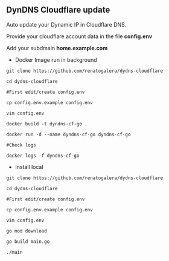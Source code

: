 ## DynDNS Cloudflare update

Auto update your Dynamic IP in Cloudflare DNS.

Provide your cloudflare account data in the file **config.env**

Add your subdmain **home.example.com**

- Docker Image run in background

```
git clone https://github.com/renatogalera/dydns-cloudflare 

cd dydns-cloudflare

#First edit/create config.env 

cp config.env.example config.env

vim config.env

docker build -t dyndns-cf-go .

docker run -d --name dyndns-cf-go dyndns-cf-go

#Check logs

docker logs -f dyndns-cf-go
```

- Install local

```
git clone https://github.com/renatogalera/dydns-cloudflare

cd dydns-cloudflare

#First edit/create config.env

cp config.env.example config.env

vim config.env

go mod download

go build main.go

./main
```


